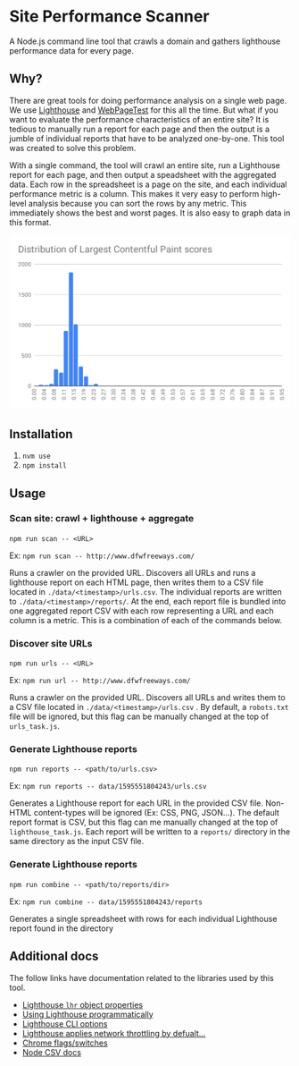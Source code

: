 # Site Performance Scanner

A Node.js command line tool that crawls a domain and gathers lighthouse performance data for every page.

## Why?

There are great tools for doing performance analysis on a single web page. We use [Lighthouse](https://developers.google.com/web/tools/lighthouse) and [WebPageTest](https://webpagetest.org/) for this all the time. But what if you want to evaluate the performance characteristics of an entire site? It is tedious to manually run a report for each page and then the output is a jumble of individual reports that have to be analyzed one-by-one. This tool was created to solve this problem. 

With a single command, the tool will crawl an entire site, run a Lighthouse report for each page, and then output a speadsheet with the aggregated data. Each row in the spreadsheet is a page on the site, and each individual performance metric is a column. This makes it very easy to perform high-level analysis because you can sort the rows by any metric. This immediately shows the best and worst pages. It is also easy to graph data in this format.

![Histogram showing LCP scores](./assets/lcp_histogram.svg)


## Installation

1. `nvm use`
2. `npm install`

## Usage

### Scan site: crawl + lighthouse + aggregate

`npm run scan -- <URL>`

Ex: `npm run scan -- http://www.dfwfreeways.com/`

Runs a crawler on the provided URL. Discovers all URLs and runs a lighthouse report on each HTML page, then writes them to a CSV file located in `./data/<timestamp>/urls.csv`. The individual reports are written to `./data/<timestamp>/reports/`. At the end, each report file is bundled into one aggregated report CSV with each row representing a URL and each column is a metric. This is a combination of each of the commands below.

### Discover site URLs

`npm run urls -- <URL>`

Ex: `npm run url -- http://www.dfwfreeways.com/`

Runs a crawler on the provided URL. Discovers all URLs and writes them to a CSV file located in `./data/<timestamp>/urls.csv` .
By default, a `robots.txt` file will be ignored, but this flag can be manually changed at the top of `urls_task.js`.

### Generate Lighthouse reports 

`npm run reports -- <path/to/urls.csv>`

Ex: `npm run reports -- data/1595551804243/urls.csv`

Generates a Lighthouse report for each URL in the provided CSV file. Non-HTML content-types will be ignored (Ex: CSS, PNG, JSON...).
The default report format is CSV, but this flag can me manually changed at the top of `lighthouse_task.js`. Each report will be written
to a `reports/` directory in the same directory as the input CSV file.

### Generate Lighthouse reports 

`npm run combine -- <path/to/reports/dir>`

Ex: `npm run combine -- data/1595551804243/reports`

Generates a single spreadsheet with rows for each individual Lighthouse report found in the directory

## Additional docs

The follow links have documentation related to the libraries used by this tool.

* [Lighthouse `lhr` object properties](https://github.com/GoogleChrome/lighthouse/blob/master/docs/understanding-results.md)
* [Using Lighthouse programmatically](https://github.com/GoogleChrome/lighthouse/blob/master/docs/readme.md#using-programmatically)
* [Lighthouse CLI options](https://github.com/GoogleChrome/lighthouse#using-the-node-cli)
* [Lighthouse applies network throttling by defualt...](https://github.com/GoogleChrome/lighthouse#how-does-lighthouse-use-network-throttling-and-how-can-i-make-it-better)
* [Chrome flags/switches](https://peter.sh/experiments/chromium-command-line-switches/)
* [Node CSV docs](https://csv.js.org/)

